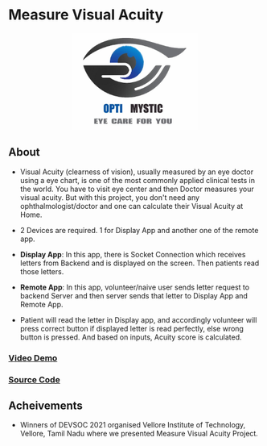 # Measure Visual Acuity

[<p align="center">
<img alt="MediumX logo"
        height="192"
        src="./assets/opti1.png">](./assets/opti1.png)

</p>

## About

- Visual Acuity (clearness of vision), usually measured by an eye doctor using a eye chart, is one of the most commonly applied clinical tests in the world. You have to visit eye center and then Doctor measures your visual acuity. But with this project, you don't need any ophthalmologist/doctor and one can calculate their Visual Acuity at Home.
- 2 Devices are required. 1 for Display App and another one of the remote app.
- <b>Display App</b>: In this app, there is Socket Connection which receives letters from Backend and is displayed on the screen. Then patients read those letters.
- <b>Remote App</b>: In this app, volunteer/naive user sends letter request to backend Server and then server sends that letter to Display App and Remote App.

- Patient will read the letter in Display app, and accordingly volunteer will press correct button if displayed letter is read perfectly, else wrong button is pressed. And based on inputs, Acuity score is calculated.

### [Video Demo](https://www.youtube.com/watch?v=S_eCNi3r1LA)

### [Source Code](https://github.com/Measuring-Visual-Acuity)

## Acheivements

- Winners of DEVSOC 2021 organised Vellore Institute of Technology, Vellore, Tamil Nadu where we presented Measure Visual Acuity Project.
